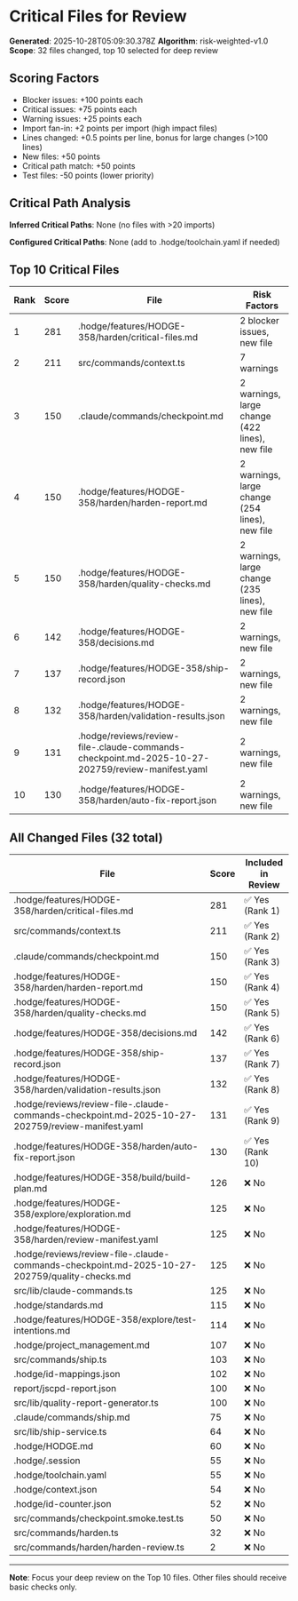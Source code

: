 # Critical Files for Review

**Generated**: 2025-10-28T05:09:30.378Z
**Algorithm**: risk-weighted-v1.0
**Scope**: 32 files changed, top 10 selected for deep review

## Scoring Factors

- Blocker issues: +100 points each
- Critical issues: +75 points each
- Warning issues: +25 points each
- Import fan-in: +2 points per import (high impact files)
- Lines changed: +0.5 points per line, bonus for large changes (>100 lines)
- New files: +50 points
- Critical path match: +50 points
- Test files: -50 points (lower priority)

## Critical Path Analysis

**Inferred Critical Paths**: None (no files with >20 imports)

**Configured Critical Paths**: None (add to .hodge/toolchain.yaml if needed)

## Top 10 Critical Files

| Rank | Score | File | Risk Factors |
|------|-------|------|-------------|
| 1 | 281 | .hodge/features/HODGE-358/harden/critical-files.md | 2 blocker issues, new file |
| 2 | 211 | src/commands/context.ts | 7 warnings |
| 3 | 150 | .claude/commands/checkpoint.md | 2 warnings, large change (422 lines), new file |
| 4 | 150 | .hodge/features/HODGE-358/harden/harden-report.md | 2 warnings, large change (254 lines), new file |
| 5 | 150 | .hodge/features/HODGE-358/harden/quality-checks.md | 2 warnings, large change (235 lines), new file |
| 6 | 142 | .hodge/features/HODGE-358/decisions.md | 2 warnings, new file |
| 7 | 137 | .hodge/features/HODGE-358/ship-record.json | 2 warnings, new file |
| 8 | 132 | .hodge/features/HODGE-358/harden/validation-results.json | 2 warnings, new file |
| 9 | 131 | .hodge/reviews/review-file-.claude-commands-checkpoint.md-2025-10-27-202759/review-manifest.yaml | 2 warnings, new file |
| 10 | 130 | .hodge/features/HODGE-358/harden/auto-fix-report.json | 2 warnings, new file |

## All Changed Files (32 total)

| File | Score | Included in Review |
|------|-------|-----------------|
| .hodge/features/HODGE-358/harden/critical-files.md | 281 | ✅ Yes (Rank 1) |
| src/commands/context.ts | 211 | ✅ Yes (Rank 2) |
| .claude/commands/checkpoint.md | 150 | ✅ Yes (Rank 3) |
| .hodge/features/HODGE-358/harden/harden-report.md | 150 | ✅ Yes (Rank 4) |
| .hodge/features/HODGE-358/harden/quality-checks.md | 150 | ✅ Yes (Rank 5) |
| .hodge/features/HODGE-358/decisions.md | 142 | ✅ Yes (Rank 6) |
| .hodge/features/HODGE-358/ship-record.json | 137 | ✅ Yes (Rank 7) |
| .hodge/features/HODGE-358/harden/validation-results.json | 132 | ✅ Yes (Rank 8) |
| .hodge/reviews/review-file-.claude-commands-checkpoint.md-2025-10-27-202759/review-manifest.yaml | 131 | ✅ Yes (Rank 9) |
| .hodge/features/HODGE-358/harden/auto-fix-report.json | 130 | ✅ Yes (Rank 10) |
| .hodge/features/HODGE-358/build/build-plan.md | 126 | ❌ No |
| .hodge/features/HODGE-358/explore/exploration.md | 125 | ❌ No |
| .hodge/features/HODGE-358/harden/review-manifest.yaml | 125 | ❌ No |
| .hodge/reviews/review-file-.claude-commands-checkpoint.md-2025-10-27-202759/quality-checks.md | 125 | ❌ No |
| src/lib/claude-commands.ts | 125 | ❌ No |
| .hodge/standards.md | 115 | ❌ No |
| .hodge/features/HODGE-358/explore/test-intentions.md | 114 | ❌ No |
| .hodge/project_management.md | 107 | ❌ No |
| src/commands/ship.ts | 103 | ❌ No |
| .hodge/id-mappings.json | 102 | ❌ No |
| report/jscpd-report.json | 100 | ❌ No |
| src/lib/quality-report-generator.ts | 100 | ❌ No |
| .claude/commands/ship.md | 75 | ❌ No |
| src/lib/ship-service.ts | 64 | ❌ No |
| .hodge/HODGE.md | 60 | ❌ No |
| .hodge/.session | 55 | ❌ No |
| .hodge/toolchain.yaml | 55 | ❌ No |
| .hodge/context.json | 54 | ❌ No |
| .hodge/id-counter.json | 52 | ❌ No |
| src/commands/checkpoint.smoke.test.ts | 50 | ❌ No |
| src/commands/harden.ts | 32 | ❌ No |
| src/commands/harden/harden-review.ts | 2 | ❌ No |

---
**Note**: Focus your deep review on the Top 10 files. Other files should receive basic checks only.
